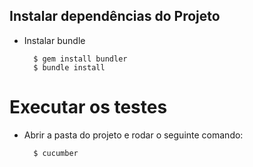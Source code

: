 ## Instalar dependências do Projeto

* Instalar bundle

		$ gem install bundler
		$ bundle install


# Executar os testes

* Abrir a pasta do projeto e rodar o seguinte comando:

	 	$ cucumber
